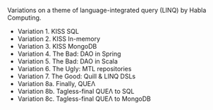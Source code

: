 Variations on a theme of language-integrated query (LINQ) by Habla Computing.

* Variation 1. KISS SQL
* Variation 2. KISS In-memory
* Variation 3. KISS MongoDB
* Variation 4. The Bad: DAO in Spring
* Variation 5. The Bad: DAO in Scala
* Variation 6. The Ugly: MTL repositories
* Variation 7. The Good: Quill & LINQ DSLs
* Variation 8a. Finally, QUEΛ
* Variation 8b. Tagless-final QUEΛ to SQL
* Variation 8c. Tagless-final QUEΛ to MongoDB

